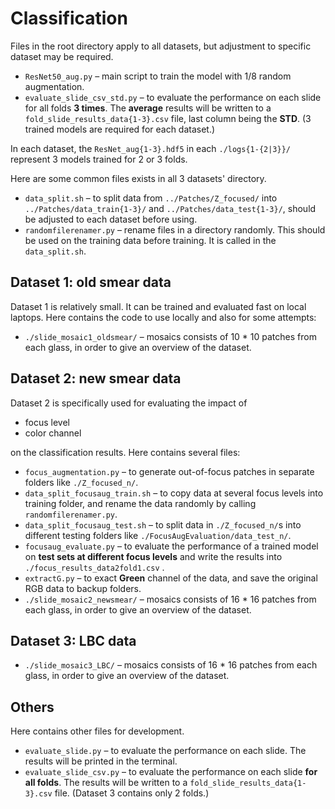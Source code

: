 # Classification



Files in the root directory apply to all datasets, but adjustment to specific dataset may be required.

- `ResNet50_aug.py` – main script to train the model with 1/8 random augmentation.
- `evaluate_slide_csv_std.py` – to evaluate the performance on each slide for all folds **3 times**. The **average** results will be written to a `fold_slide_results_data{1-3}.csv` file, last column being the **STD**. (3 trained models are required for each dataset.)



In each dataset, the `ResNet_aug{1-3}.hdf5` in each `./logs{1-{2|3}}/` represent 3 models trained for 2 or 3 folds. 



Here are some common files exists in all 3 datasets' directory.

- `data_split.sh` – to split data from `../Patches/Z_focused/` into  `../Patches/data_train{1-3}/` and `../Patches/data_test{1-3}/`, should be adjusted to each dataset before using.
- `randomfilerenamer.py` – rename files in a directory randomly. This should be used on the training data before training. It is called in the `data_split.sh`.



## Dataset 1: old smear data

Dataset 1 is relatively small. It can be trained and evaluated fast on local laptops. Here contains the code to use locally and also for some attempts:

- `./slide_mosaic1_oldsmear/` – mosaics consists of 10 * 10 patches from each glass, in order to give an overview of the dataset.

## Dataset 2: new smear data

Dataset 2 is specifically used for evaluating the impact of 

- focus level
- color channel

on the classification results. Here contains several files:

- `focus_augmentation.py` – to generate out-of-focus patches in separate folders like `./Z_focused_n/`.
- `data_split_focusaug_train.sh` – to copy data at several focus levels into training folder, and rename the data randomly by calling `randomfilerenamer.py`.
- `data_split_focusaug_test.sh` – to split data in `./Z_focused_n/`s into different testing folders like `./FocusAugEvaluation/data_test_n/`.
- `focusaug_evaluate.py` – to evaluate the performance of a trained model on **test sets at different focus levels** and write the results into `./focus_results_data2fold1.csv` .
- `extractG.py` – to exact **Green** channel of the data, and save the original RGB data to backup folders.
- `./slide_mosaic2_newsmear/` – mosaics consists of 16 * 16 patches from each glass, in order to give an overview of the dataset.

## Dataset 3: LBC data

- `./slide_mosaic3_LBC/` – mosaics consists of 16 * 16 patches from each glass, in order to give an overview of the dataset.

## Others

Here contains other files for development.

- `evaluate_slide.py` – to evaluate the performance on each slide. The results will be printed in the terminal.
- `evaluate_slide_csv.py` – to evaluate the performance on each slide **for all folds**. The results will be written to a `fold_slide_results_data{1-3}.csv` file. (Dataset 3 contains only 2 folds.)

  

  


